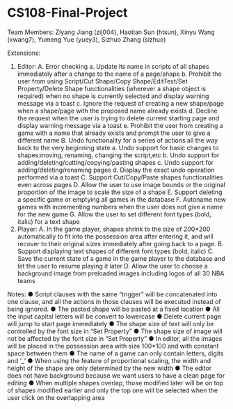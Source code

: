 # CS108-Final-Project
Team Members: 
Ziyang Jiang (zij004), Haotian Sun (htsun), Xinyu Wang (xwang7), Yumeng Yue (yuey3), Sizhuo Zhang (sizhuo)

Extensions:
1.	Editor: 
  A.	Error checking
    a.	Update its name in scripts of all shapes immediately after a change to the name of a page/shape
    b.	Prohibit the user from using Script/Cut Shape/Copy Shape/EditText/Set Property/Delete Shape functionalities (wherever a shape     object is required) when no shape is currently selected and display warning message via a toast
    c.	Ignore the request of creating a new shape/page when a shape/page with the proposed name already exists
    d.	Decline the request when the user is trying to delete current starting page and display warning message via a toast
    e.	Prohibit the user from creating a game with a name that already exists and prompt the user to give a different name
  B.	Undo functionality for a series of actions all the way back to the very beginning state
    a.	Undo support for basic changes to shapes:moving, renaming, changing the script,etc
    b.	Undo support for adding/deleting/cutting/copying/pasting shapes
    c.	Undo support for adding/deleting/renaming pages
    d.	Display the exact undo operation performed via a toast
  C.	Support Cut/Copy/Paste shapes functionalities even across pages
  D.	Allow the user to use image bounds or the original proportion of the image to scale the size of a shape
  E.	Support deleting a specific game or emptying all games in the database
  F.	Autoname new games with incrementing numbers when the user does not give a name for the new game
  G.	Allow the user to set different font types (bold, italic) for a text shape
2.	Player: 
  A.	In the game player, shapes shrink to the size of 200*200 automatically to fit into the possession area after entering it, and will recover to their original sizes immediately after going back to a page. 
  B.	Support displaying text shapes of different font types (bold, italic)
  C.	Save the current state of a game in the game player to the database and let the user to resume playing it later
  D.	Allow the user to choose a background image from preloaded images including logos of all 30 NBA teams

Notes:
●	Script clauses with the same “trigger” will be concatenated into one clause, and all the actions in those clauses will be executed instead of being ignored.
●	The pasted shape will be pasted at a fixed location
●	All the input capital letters will be convert to lowercase
●	Delete current page will jump to start page immediately
●	The shape size of text will only be controlled by the font size in “Set Property”
●	The shape size of image will not be affected by the font size in “Set Property”
●	In editor, all the images will be placed in the possession area with size 100*100 and with constant space between them
●	The name of a game can only contain letters, digits and ‘_’
●	When using the feature of proportional scaling, the width and height of the shape are only determined by the new width
●	The editor does not have background because we want users to have a clean page for editing
●	When multiple shapes overlap, those modified later will be on top of shapes modified earlier and only the top one will be selected when the user click on the overlapping area

